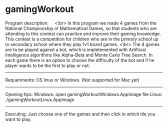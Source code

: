 # gamingWorkout

Program description:
     <\br>  In this program we made 4 games from the National Championship of Mathematical Games, so that students who are attending to this contest can practice and improve their gaming knowledge. This contest is a competition for children who are in the primary school up to secondary school where they play 1v1 board games.
      <\br>  The 4 games are to be played against a bot, which is impletemented with Artificial Intelligence algorithms like Alpha-Beta and Monte Carlo Tree Search. In each game there is an option to choose the difficulty of the bot and if he player wants to be the first to play or not.
        
-------------------------------------------

Requeriments:
	OS linux or Windows. (Not supported for Mac yet)

-------------------------------------------

Opening tips:
        Windows: open gamingWorkoutWindows.AppImage file
        Linux: ./gamingWorkoutLinux.AppImage
        
-------------------------------------------

Executing:
        Just choose one of the games and then click in which tile you want to play.

